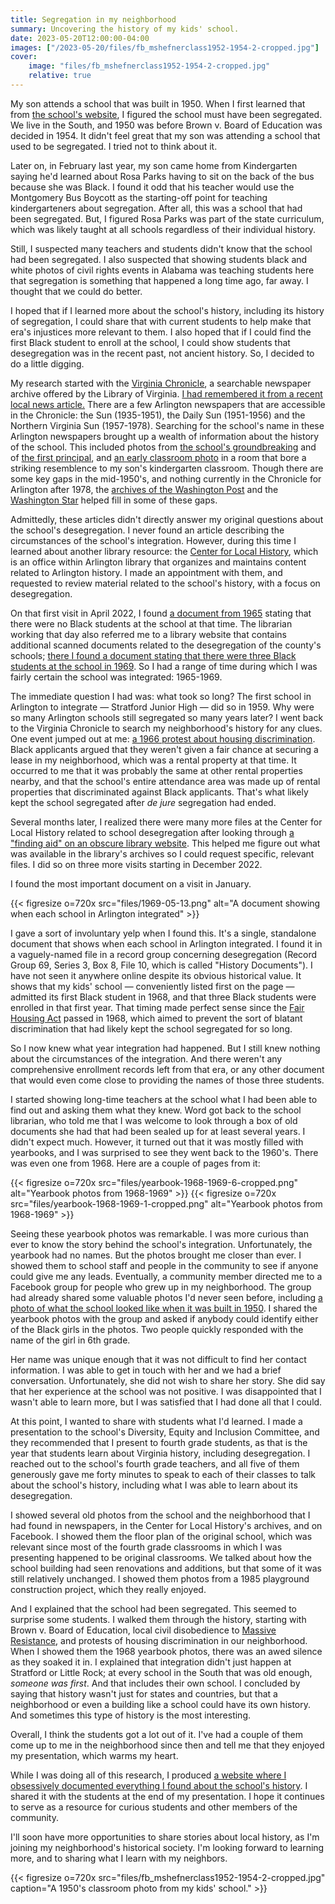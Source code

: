 ```yaml
---
title: Segregation in my neighborhood
summary: Uncovering the history of my kids' school.
date: 2023-05-20T12:00:00-04:00
images: ["/2023-05-20/files/fb_mshefnerclass1952-1954-2-cropped.jpg"]
cover:
    image: "files/fb_mshefnerclass1952-1954-2-cropped.jpg"
    relative: true
---
```


My son attends a school that was built in 1950. When I first learned that from [the school's website](https://abingdon.apsva.us/about-us/our-school/), I figured the school must have been segregated. We live in the South, and 1950 was before Brown v. Board of Education was decided in 1954. It didn't feel great that my son was attending a school that used to be segregated. I tried not to think about it.

Later on, in February last year, my son came home from Kindergarten saying he'd learned about Rosa Parks having to sit on the back of the bus because she was Black. I found it odd that his teacher would use the Montgomery Bus Boycott as the starting-off point for teaching kindergarteners about segregation. After all, this was a school that had been segregated. But, I figured Rosa Parks was part of the state curriculum, which was likely taught at all schools regardless of their individual history.

Still, I suspected many teachers and students didn't know that the school had been segregated. I also suspected that showing students black and white photos of civil rights events in Alabama was teaching students here that segregation is something that happened a long time ago, far away. I thought that we could do better.

I hoped that if I learned more about the school's history, including its history of segregation, I could share that with current students to help make that era's injustices more relevant to them. I also hoped that if I could find the first Black student to enroll at the school, I could show students that desegregation was in the recent past, not ancient history. So, I decided to do a little digging.

My research started with the [Virginia Chronicle](https://virginiachronicle.com/), a searchable newspaper archive offered by the Library of Virginia. [I had remembered it from a recent local news article.](https://www.arlnow.com/2021/06/25/new-digital-archives-provide-glimpse-into-local-history/) There are a few Arlington newspapers that are accessible in the Chronicle: the Sun (1935-1951), the Daily Sun (1951-1956) and the Northern Virginia Sun (1957-1978). Searching for the school's name in these Arlington newspapers brought up a wealth of information about the history of the school. This included photos from [the school's groundbreaking](https://www.abingdonpta.org/history/images/1949-11-04.jpg) and of [the first principal](https://www.abingdonpta.org/history/images/1950-06-23.jpg), and [an early classroom photo](https://www.abingdonpta.org/history/images/1950-11-03.jpg) in a room that bore a striking resemblence to my son's kindergarten classroom. Though there are some key gaps in the mid-1950's, and nothing currently in the Chronicle for Arlington after 1978, the [archives of the Washington Post](https://library.arlingtonva.libguides.com/aboutwashingtonpost) and the [Washington Star](https://chroniclingamerica.loc.gov/lccn/sn83045462/issues/) helped fill in some of these gaps.

Admittedly, these articles didn't directly answer my original questions about the school's desegregation. I never found an article describing the circumstances of the school's integration. However, during this time I learned about another library resource: the [Center for Local History](https://library.arlingtonva.us/center-for-local-history/), which is an office within Arlington library that organizes and maintains content related to Arlington history. I made an appointment with them, and requested to review material related to the school's history, with a focus on desegregation.

On that first visit in April 2022, I found [a document from 1965](https://www.abingdonpta.org/history/images/1965-06-09.png) stating that there were no Black students at the school at that time. The librarian working that day also referred me to a library website that contains additional scanned documents related to the desegregation of the county's schools; [there I found a document stating that there were three Black students at the school in 1969](https://projectdaps.org/items/show/1421). So I had a range of time during which I was fairly certain the school was integrated: 1965-1969.

The immediate question I had was: what took so long? The first school in Arlington to integrate — Stratford Junior High — did so in 1959. Why were so many Arlington schools still segregated so many years later? I went back to the Virginia Chronicle to search my neighborhood's history for any clues. One event jumped out at me: [a 1966 protest about housing discrimination](https://www.abingdonpta.org/history/images/1966-04-03.png). Black applicants argued that they weren't given a fair chance at securing a lease in my neighborhood, which was a rental property at that time. It occurred to me that it was probably the same at other rental properties nearby, and that the school's entire attendance area was made up of rental properties that discriminated against Black applicants. That's what likely kept the school segregated after *de jure* segregation had ended.

Several months later, I realized there were many more files at the Center for Local History related to school desegregation after looking through [a "finding aid" on an obscure library website](https://libraryarchives.arlingtonva.us/Detail/objects/13). This helped me figure out what was available in the library's archives so I could request specific, relevant files. I did so on three more visits starting in December 2022.

I found the most important document on a visit in January.

{{< figresize o=720x src="files/1969-05-13.png" alt="A document showing when each school in Arlington integrated" >}}

I gave a sort of involuntary yelp when I found this. It's a single, standalone document that shows when each school in Arlington integrated. I found it in a vaguely-named file in a record group concerning desegregation (Record Group 69, Series 3, Box 8, File 10, which is called "History Documents"). I have not seen it anywhere online despite its obvious historical value. It shows that my kids' school — conveniently listed first on the page — admitted its first Black student in 1968, and that three Black students were enrolled in that first year. That timing made perfect sense since the [Fair Housing Act](https://en.wikipedia.org/wiki/Civil_Rights_Act_of_1968#Title_VIII%E2%80%94fair_housing) passed in 1968, which aimed to prevent the sort of blatant discrimination that had likely kept the school segregated for so long.

So I now knew what year integration had happened. But I still knew nothing about the circumstances of the integration. And there weren't any comprehensive enrollment records left from that era, or any other document that would even come close to providing the names of those three students.

I started showing long-time teachers at the school what I had been able to find out and asking them what they knew. Word got back to the school librarian, who told me that I was welcome to look through a box of old documents she had that had been sealed up for at least several years. I didn't expect much. However, it turned out that it was mostly filled with yearbooks, and I was surprised to see they went back to the 1960's. There was even one from 1968. Here are a couple of pages from it:

{{< figresize o=720x src="files/yearbook-1968-1969-6-cropped.png" alt="Yearbook photos from 1968-1969" >}}
{{< figresize o=720x src="files/yearbook-1968-1969-1-cropped.png" alt="Yearbook photos from 1968-1969" >}}

Seeing these yearbook photos was remarkable. I was more curious than ever to know the story behind the school's integration. Unfortunately, the yearbook had no names. But the photos brought me closer than ever. I showed them to school staff and people in the community to see if anyone could give me any leads. Eventually, a community member directed me to a Facebook group for people who grew up in my neighborhood. The group had already shared some valuable photos I'd never seen before, including [a photo of what the school looked like when it was built in 1950](https://www.abingdonpta.org/history/images/fb_1955-1957school3.jpg). I shared the yearbook photos with the group and asked if anybody could identify either of the Black girls in the photos. Two people quickly responded with the name of the girl in 6th grade.

Her name was unique enough that it was not difficult to find her contact information. I was able to get in touch with her and we had a brief conversation. Unfortunately, she did not wish to share her story. She did say that her experience at the school was not positive. I was disappointed that I wasn't able to learn more, but I was satisfied that I had done all that I could.

At this point, I wanted to share with students what I'd learned. I made a presentation to the school's Diversity, Equity and Inclusion Committee, and they recommended that I present to fourth grade students, as that is the year that students learn about Virginia history, including desegregation. I reached out to the school's fourth grade teachers, and all five of them generously gave me forty minutes to speak to each of their classes to talk about the school's history, including what I was able to learn about its desegregation.

I showed several old photos from the school and the neighborhood that I had found in newspapers, in the Center for Local History's archives, and on Facebook. I showed them the floor plan of the original school, which was relevant since most of the fourth grade classrooms in which I was presenting happened to be original classrooms. We talked about how the school building had seen renovations and additions, but that some of it was still relatively unchanged. I showed them photos from a 1985 playground construction project, which they really enjoyed.

And I explained that the school had been segregated. This seemed to surprise some students. I walked them through the history, starting with Brown v. Board of Education, local civil disobedience to [Massive Resistance](https://en.wikipedia.org/wiki/Massive_resistance), and protests of housing discrimination in our neighborhood. When I showed them the 1968 yearbook photos, there was an awed silence as they soaked it in. I explained that integration didn't just happen at Stratford or Little Rock; at every school in the South that was old enough, *someone was first*. And that includes their own school. I concluded by saying that history wasn't just for states and countries, but that a neighborhood or even a building like a school could have its own history. And sometimes this type of history is the most interesting.

Overall, I think the students got a lot out of it. I've had a couple of them come up to me in the neighborhood since then and tell me that they enjoyed my presentation, which warms my heart.

While I was doing all of this research, I produced [a website where I obsessively documented everything I found about the school's history](https://www.abingdonpta.org/history/). I shared it with the students at the end of my presentation. I hope it continues to serve as a resource for curious students and other members of the community.

I'll soon have more opportunities to share stories about local history, as I'm joining my neighborhood's historical society. I'm looking forward to learning more, and to sharing what I learn with my neighbors.

{{< figresize o=720x src="files/fb_mshefnerclass1952-1954-2-cropped.jpg" caption="A 1950's classroom photo from my kids' school." >}}